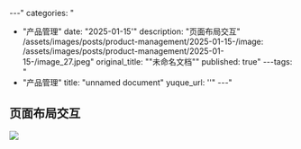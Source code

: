 
---"
categories: "
  - "产品管理"
date: "2025-01-15'"
description: "页面布局交互"
/assets/images/posts/product-management/2025-01-15-/image: /assets/images/posts/product-management/2025-01-15-/image_27.jpeg"
original_title: ""未命名文档""
published: true"
---tags: "
  - "产品管理"
title: "unnamed document"
yuque_url: ''"
---"
## 页面布局交互

![](/assets//assets/images/posts/product-management/2025-01-15-/image_27.jpeg)
